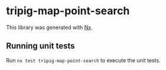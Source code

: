 # tripig-map-point-search

This library was generated with [Nx](https://nx.dev).

## Running unit tests

Run `nx test tripig-map-point-search` to execute the unit tests.
